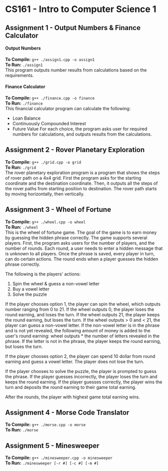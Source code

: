 # CS161 - Intro to Computer Science 1
## Assignment 1 - Output Numbers & Finance Calculator
#### Output Numbers
**To Compile:** `g++ ./assign1.cpp -o assign1`  
**To Run:** `./assign1`  
This program outputs number results from calculations based on the requirements.
#### Finance Calculator
**To Compile:** `g++ ./finance.cpp -o finance`  
**To Run:** `./finance`  
This financial calculator program can calculate the following:
- Loan Balance
- Continuously Compounded Interest
- Future Value
For each choice, the program asks user for required numbers for calculations, and outputs results from the calculations.

## Assignment 2 - Rover Planetary Exploration
**To Compile:** `g++ ./grid.cpp -o grid`  
**To Run:** `./grid`  
The rover planetary exploration program is a program that shows the steps of rover path on a 4x4 grid.
First the program asks for the starting coordinate and the destination coordinate. Then, it outputs all the steps of the rover paths from starting position to destination.
The rover path starts by moving horizontally, then vertically.

## Assignment 3 - Wheel of Fortune
**To Compile:** `g++ ./wheel.cpp -o wheel`  
**To Run:** `./wheel`  
This is the wheel of fortune game. The goal of the game is to earn money by guessing the hidden phrase correctly. The game supports several players.
First, the program asks users for the number of players, and the number of rounds.
Each round, a user needs to enter a hidden message that is unknown to all players. Once the phrase is saved, every player in turn, can do certain actions. The round ends when a player guesses the hidden phrase correctly.

The following is the players' actions:
1. Spin the wheel & guess a non-vowel letter
2. Buy a vowel letter
3. Solve the puzzle

If the player chooses option 1, the player can spin the wheel, which outputs number ranging from 0 to 21.
If the wheel outputs 0, the player loses the round earning, and loses the turn.
If the wheel outputs 21, the player keeps the round earning, but loses the turn.
If the wheel outputs > 0 and < 21, the player can guess a non-vowel letter. If the non-vowel letter is in the phrase and is not yet revealed, the following amount of money is added to the user's round earning: wheel outputs * the number of letters revealed in the phrase. If the letter is not in the phrase, the player keeps the round earning, but loses the turn.

If the player chooses option 2, the player can spend 10 dollar from round earning and guess a vowel letter. The player does not lose the turn.

If the player chooses to solve the puzzle, the player is prompted to guess the phrase. If the player guesses incorrectly, the player loses the turn and keeps the round earning. If the player guesses correctly, the player wins the turn and deposits the round earning to their game total earning.

After the rounds, the player with highest game total earning wins.

## Assignment 4 - Morse Code Translator
**To Compile:** `g++ ./morse.cpp -o morse`  
**To Run:** `./morse`  

## Assignment 5 - Minesweeper
**To Compile:** `g++ ./minesweeper.cpp -o minesweeper`  
**To Run:** `./minesweeper [-r #] [-c #] [-m #]`  
